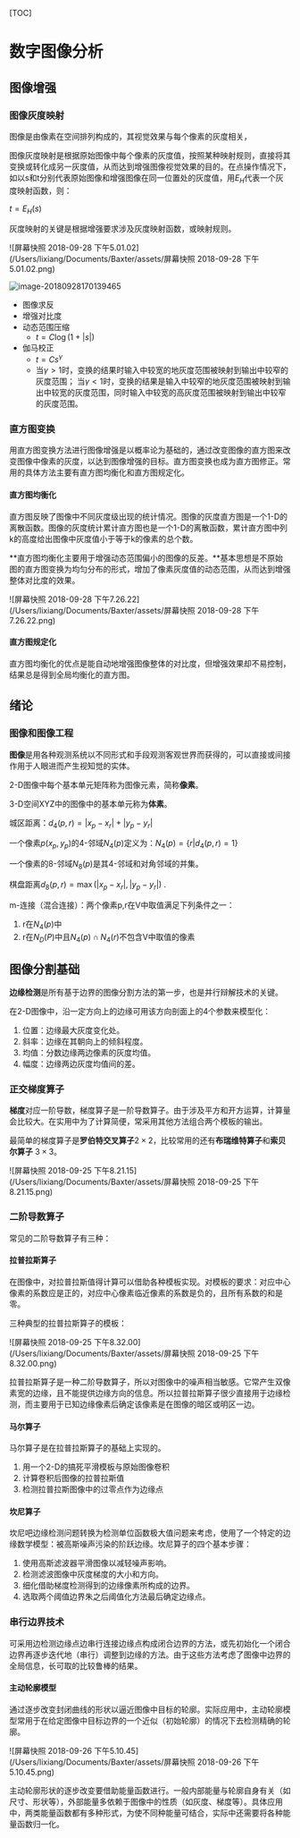 [TOC]

# 数字图像分析

## 图像增强

### 图像灰度映射

图像是由像素在空间排列构成的，其视觉效果与每个像素的灰度相关，

图像灰度映射是根据原始图像中每个像素的灰度值，按照某种映射规则，直接将其变换或转化成另一灰度值，从而达到增强图像视觉效果的目的。在点操作情况下，如以s和t分别代表原始图像和增强图像在同一位置处的灰度值，用$E_H$代表一个灰度映射函数，则：

$t = E_H(s)$

灰度映射的关键是根据增强要求涉及灰度映射函数，或映射规则。

![屏幕快照 2018-09-28 下午5.01.02](/Users/lixiang/Documents/Baxter/assets/屏幕快照 2018-09-28 下午5.01.02.png)

![image-20180928170139465](/Users/lixiang/Documents/Baxter/assets/image-20180928170139465.png)

- 图像求反
- 增强对比度
- 动态范围压缩
  - $t = C\log(1+|s|)$
- 伽马校正
  - $t = Cs^\gamma$
  - 当$\gamma>1$时，变换的结果时输入中较宽的地灰度范围被映射到输出中较窄的灰度范围； 当$\gamma<1$时，变换的结果是输入中较窄的地灰度范围被映射到输出中较宽的灰度范围，同时输入中较宽的高灰度范围被映射到输出中较窄的灰度范围。

### 直方图变换

用直方图变换方法进行图像增强是以概率论为基础的，通过改变图像的直方图来改变图像中像素的灰度，以达到图像增强的目标。直方图变换也成为直方图修正。常用的具体方法主要有直方图均衡化和直方图规定化。

#### 直方图均衡化

直方图反映了图像中不同灰度级出现的统计情况。图像的灰度直方图是一个1-D的离散函数。图像的灰度统计累计直方图也是一个1-D的离散函数，累计直方图中列k的高度给出图像中灰度值小于等于k的像素的总个数。

**直方图均衡化主要用于增强动态范围偏小的图像的反差。**基本思想是不原始图的直方图变换为均匀分布的形式，增加了像素灰度值的动态范围，从而达到增强整体对比度的效果。

![屏幕快照 2018-09-28 下午7.26.22](/Users/lixiang/Documents/Baxter/assets/屏幕快照 2018-09-28 下午7.26.22.png)

#### 直方图规定化

直方图均衡化的优点是能自动地增强图像整体的对比度，但增强效果却不易控制，结果总是得到全局均衡化的直方图。



## 绪论

### 图像和图像工程

**图像**是用各种观测系统以不同形式和手段观测客观世界而获得的，可以直接或间接作用于人眼进而产生视知觉的实体。

2-D图像中每个基本单元矩阵称为图像元素，简称**像素**。

3-D空间XYZ中的图像中的基本单元称为**体素**。

城区距离：$d_4(p,r) = |x_p-x_r| + |y_p-y_r|$

一个像素$p(x_p,y_p)$的4-邻域$N_4(p)$定义为：$N_4(p) = \left\{ r | d_4(p,r) = 1\right\}$ 

一个像素的8-邻域$N_8(p)$是其4-邻域和对角邻域的并集。

棋盘距离$d_8(p,r) = \max(|x_p-x_r|, |y_p-y_r|)$ .

m-连接（混合连接）：两个像素p,r在V中取值满足下列条件之一：

1. r在$N_4(p)$中
2. r在$N_D(P)$中且$N_4(p)\cap N_4(r)$不包含V中取值的像素

## 图像分割基础

**边缘检测**是所有基于边界的图像分割方法的第一步，也是并行辩解技术的关键。

在2-D图像中，沿一定方向上的边缘可用该方向剖面上的4个参数来模型化：

1. 位置：边缘最大灰度变化处。
2. 斜率：边缘在其朝向上的倾斜程度。
3. 均值：分数边缘两边像素的灰度均值。
4. 幅度：边缘两边灰度均值间的差。

### 正交梯度算子

**梯度**对应一阶导数，梯度算子是一阶导数算子。由于涉及平方和开方运算，计算量会比较大。在实用中为了计算简便，常采用其他方法组合两个模板的输出。

最简单的梯度算子是**罗伯特交叉算子**$2\times2$，比较常用的还有**布瑞维特算子**和**索贝尔算子** $3\times3$。 

![屏幕快照 2018-09-25 下午8.21.15](/Users/lixiang/Documents/Baxter/assets/屏幕快照 2018-09-25 下午8.21.15.png)

### 二阶导数算子

常见的二阶导数算子有三种：

#### 拉普拉斯算子

在图像中，对拉普拉斯值得计算可以借助各种模板实现。对模板的要求：对应中心像素的系数应是正的，对应中心像素临近像素的系数是负的，且所有系数的和是零。

三种典型的拉普拉斯算子的模板：

![屏幕快照 2018-09-25 下午8.32.00](/Users/lixiang/Documents/Baxter/assets/屏幕快照 2018-09-25 下午8.32.00.png)

拉普拉斯算子是一种二阶导数算子，所以对图像中的噪声相当敏感。它常产生双像素宽的边缘，且不能提供边缘方向的信息。所以拉普拉斯算子很少直接用于边缘检测，而主要用于已知边缘像素后确定该像素是在图像的暗区或明区一边。

#### 马尔算子

马尔算子是在拉普拉斯算子的基础上实现的。

1. 用一个2-D的搞死平滑模板与原始图像卷积
2. 计算卷积后图像的拉普拉斯值
3. 检测拉普拉斯图像中的过零点作为边缘点

#### 坎尼算子

坎尼吧边缘检测问题转换为检测单位函数极大值问题来考虑，使用了一个特定的边缘数学模型：被高斯噪声污染的阶跃边缘。坎尼算子的四个基本步骤：

1. 使用高斯滤波器平滑图像以减轻噪声影响。
2. 检测滤波图像中灰度梯度的大小和方向。
3. 细化借助梯度检测得到的边缘像素所构成的边界。
4. 选取两个阈值边界朱之后阈值化方法最后确定边缘点。

### 串行边界技术

可采用边检测边缘点边串行连接边缘点构成闭合边界的方法，或先初始化一个闭合边界再逐步迭代地（串行）调整到边缘的方法。由于这些方法考虑了图像中边界的全局信息，长可取的比较鲁棒的结果。

#### 主动轮廓模型

通过逐步改变封闭曲线的形状以逼近图像中目标的轮廓。实际应用中，主动轮廓模型常用于在给定图像中目标边界的一个近似（初始轮廓）的情况下去检测精确的轮廓。

![屏幕快照 2018-09-26 下午5.10.45](/Users/lixiang/Documents/Baxter/assets/屏幕快照 2018-09-26 下午5.10.45.png)

主动轮廓形状的逐步改变要借助能量函数进行。一般内部能量与轮廓自身有关（如尺寸、形状等），外部能量多依赖于图像中的性质（如灰度、梯度等）。具体应用中，两类能量函数都有多种形式，为使不同种能量可结合，实际中还需要将各种能量函数归一化。